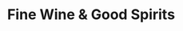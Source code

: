 ---
title: "Fine Wine & Good Spirits"
url: /philadelphia/fine-wine-und-good-spirits-woodland-avenue/
shop: Spirituosen
---